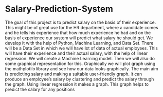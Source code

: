 # Salary-Prediction-System
The goal of this project is to predict salary on the basis of their experience.
This might be of great use for the HR department, where a candidate
comes and he tells his experience that how much experience he
had and on the basis of experience our system will predict what salary he
should get. We develop it with the help of Python, Machine Learning,
and Data Set.
There will be a Data Set in which we will have lot of data of actual employees.
This will have their experience and their actual salary, with the
help of linear regression. We will create a Machine Learning model.
Then we will also do some graphical representation for this. Graphically
we will plot graph using the mathplotlib library and see how our data
looks graphically. The main aim is predicting salary and making a suitable
user-friendly graph. It can produce an employee’s salary by clustering
and predict the salary through the graph. Using linear regression it
makes a graph. This graph helps to predict the salary for any positions

